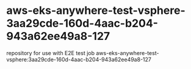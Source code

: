 # aws-eks-anywhere-test-vsphere-3aa29cde-160d-4aac-b204-943a62ee49a8-127
repository for use with E2E test job aws-eks-anywhere-test-vsphere:3aa29cde-160d-4aac-b204-943a62ee49a8-127
